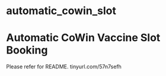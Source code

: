 # automatic_cowin_slot

# Automatic CoWin Vaccine Slot Booking 

Please refer for README.
tinyurl.com/57n7sefh
